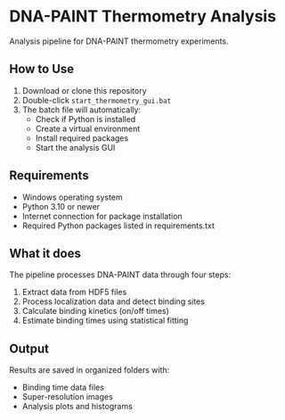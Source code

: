 # DNA-PAINT Thermometry Analysis

Analysis pipeline for DNA-PAINT thermometry experiments.

## How to Use

1. Download or clone this repository
2. Double-click `start_thermometry_gui.bat`
3. The batch file will automatically:
   - Check if Python is installed
   - Create a virtual environment
   - Install required packages
   - Start the analysis GUI

## Requirements

- Windows operating system
- Python 3.10 or newer
- Internet connection for package installation
- Required Python packages listed in requirements.txt

## What it does

The pipeline processes DNA-PAINT data through four steps:
1. Extract data from HDF5 files
2. Process localization data and detect binding sites
3. Calculate binding kinetics (on/off times)
4. Estimate binding times using statistical fitting

## Output

Results are saved in organized folders with:
- Binding time data files
- Super-resolution images
- Analysis plots and histograms  
